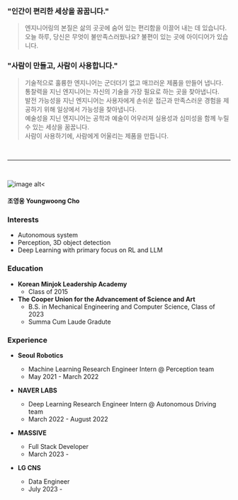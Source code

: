 ### "인간이 편리한 세상을 꿈꿉니다."

> 엔지니어링의 본질은 삶의 곳곳에 숨어 있는 편리함을 이끌어 내는 데 있습니다.  
오늘 하루, 당신은 무엇이 불만족스러웠나요? 불편이 있는 곳에 아이디어가 있습니다.


### "사람이 만들고, 사람이 사용합니다."
> 기술적으로 훌륭한 엔지니어는 군더더기 없고 매끄러운 제품을 만들어 냅니다.  
통찰력을 지닌 엔지니어는 자신의 기술을 가장 필요로 하는 곳을 찾아냅니다.  
발전 가능성을 지닌 엔지니어는 사용자에게 손쉬운 접근과 만족스러운 경험을 제공하기 위해 일상에서 가능성을 찾아냅니다.  
예술성을 지닌 엔지니어는 공학과 예술이 어우러져 실용성과 심미성을 함께 누릴 수 있는 세상을 꿈꿉니다.  
사람이 사용하기에, 사람에게 어울리는 제품을 만듭니다.

&nbsp;

***

&nbsp;

![image alt<](https://drive.google.com/uc?id=1KJloZ0PsuR5hphv-9lOPKs_FRfuCQz8a)

#### 조영웅 Youngwoong Cho

### Interests
- Autonomous system
- Perception, 3D object detection
- Deep Learning with primary focus on RL and LLM

### Education
- **Korean Minjok Leadership Academy**
    - Class of 2015
- **The Cooper Union for the Advancement of Science and Art**
    - B.S. in Mechanical Engineering and Computer Science, Class of 2023
    - Summa Cum Laude Gradute

### Experience
- **Seoul Robotics**
    - Machine Learning Research Engineer Intern @ Perception team
    - May 2021 - March 2022

- **NAVER LABS**
    - Deep Learning Research Engineer Intern @ Autonomous Driving team
    - March 2022 - August 2022

- **MASSIVE**
    - Full Stack Developer
    - March 2023 - 

- **LG CNS**
    - Data Engineer
    - July 2023 - 